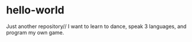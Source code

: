 # hello-world
Just another repository//
I want to learn to dance, speak 3 languages, and program my own game.
